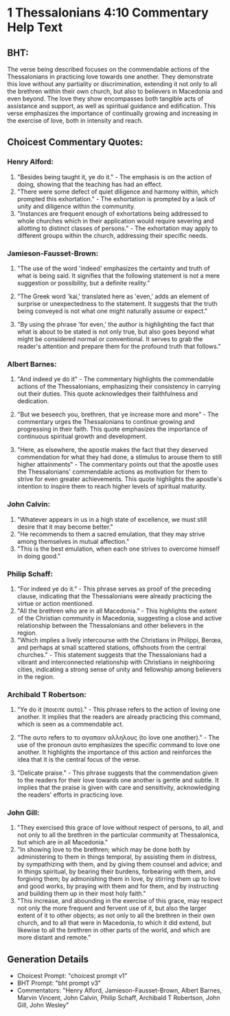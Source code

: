# 1 Thessalonians 4:10 Commentary Help Text

## BHT:
The verse being described focuses on the commendable actions of the Thessalonians in practicing love towards one another. They demonstrate this love without any partiality or discrimination, extending it not only to all the brethren within their own church, but also to believers in Macedonia and even beyond. The love they show encompasses both tangible acts of assistance and support, as well as spiritual guidance and edification. This verse emphasizes the importance of continually growing and increasing in the exercise of love, both in intensity and reach.

## Choicest Commentary Quotes:
### Henry Alford:
1. "Besides being taught it, ye do it." - The emphasis is on the action of doing, showing that the teaching has had an effect.
2. "There were some defect of quiet diligence and harmony within, which prompted this exhortation." - The exhortation is prompted by a lack of unity and diligence within the community.
3. "Instances are frequent enough of exhortations being addressed to whole churches which in their application would require severing and allotting to distinct classes of persons." - The exhortation may apply to different groups within the church, addressing their specific needs.

### Jamieson-Fausset-Brown:
1. "The use of the word 'indeed' emphasizes the certainty and truth of what is being said. It signifies that the following statement is not a mere suggestion or possibility, but a definite reality."

2. "The Greek word 'kai,' translated here as 'even,' adds an element of surprise or unexpectedness to the statement. It suggests that the truth being conveyed is not what one might naturally assume or expect."

3. "By using the phrase 'for even,' the author is highlighting the fact that what is about to be stated is not only true, but also goes beyond what might be considered normal or conventional. It serves to grab the reader's attention and prepare them for the profound truth that follows."

### Albert Barnes:
1. "And indeed ye do it" - The commentary highlights the commendable actions of the Thessalonians, emphasizing their consistency in carrying out their duties. This quote acknowledges their faithfulness and dedication.

2. "But we beseech you, brethren, that ye increase more and more" - The commentary urges the Thessalonians to continue growing and progressing in their faith. This quote emphasizes the importance of continuous spiritual growth and development.

3. "Here, as elsewhere, the apostle makes the fact that they deserved commendation for what they had done, a stimulus to arouse them to still higher attainments" - The commentary points out that the apostle uses the Thessalonians' commendable actions as motivation for them to strive for even greater achievements. This quote highlights the apostle's intention to inspire them to reach higher levels of spiritual maturity.

### John Calvin:
1. "Whatever appears in us in a high state of excellence, we must still desire that it may become better."
2. "He recommends to them a sacred emulation, that they may strive among themselves in mutual affection."
3. "This is the best emulation, when each one strives to overcome himself in doing good."

### Philip Schaff:
1. "For indeed ye do it." - This phrase serves as proof of the preceding clause, indicating that the Thessalonians were already practicing the virtue or action mentioned.
2. "All the brethren who are in all Macedonia." - This highlights the extent of the Christian community in Macedonia, suggesting a close and active relationship between the Thessalonians and other believers in the region.
3. "Which implies a lively intercourse with the Christians in Philippi, Berœa, and perhaps at small scattered stations, offshoots from the central churches." - This statement suggests that the Thessalonians had a vibrant and interconnected relationship with Christians in neighboring cities, indicating a strong sense of unity and fellowship among believers in the region.

### Archibald T Robertson:
1. "Ye do it (ποιειτε αυτο)." - This phrase refers to the action of loving one another. It implies that the readers are already practicing this command, which is seen as a commendable act.

2. "The αυτο refers to το αγαπαιν αλληλους (to love one another)." - The use of the pronoun αυτο emphasizes the specific command to love one another. It highlights the importance of this action and reinforces the idea that it is the central focus of the verse.

3. "Delicate praise." - This phrase suggests that the commendation given to the readers for their love towards one another is gentle and subtle. It implies that the praise is given with care and sensitivity, acknowledging the readers' efforts in practicing love.

### John Gill:
1. "They exercised this grace of love without respect of persons, to all, and not only to all the brethren in the particular community at Thessalonica, but which are in all Macedonia." 
2. "In showing love to the brethren; which may be done both by administering to them in things temporal, by assisting them in distress, by sympathizing with them, and by giving them counsel and advice; and in things spiritual, by bearing their burdens, forbearing with them, and forgiving them; by admonishing them in love, by stirring them up to love and good works, by praying with them and for them, and by instructing and building them up in their most holy faith."
3. "This increase, and abounding in the exercise of this grace, may respect not only the more frequent and fervent use of it, but also the larger extent of it to other objects; as not only to all the brethren in their own church, and to all that were in Macedonia, to which it did extend, but likewise to all the brethren in other parts of the world, and which are more distant and remote."


## Generation Details
- Choicest Prompt: "choicest prompt v1"
- BHT Prompt: "bht prompt v3"
- Commentators: "Henry Alford, Jamieson-Fausset-Brown, Albert Barnes, Marvin Vincent, John Calvin, Philip Schaff, Archibald T Robertson, John Gill, John Wesley"
